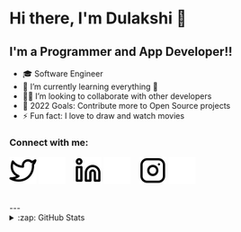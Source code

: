 # Hi there, I'm Dulakshi 👋 

## I'm a Programmer and App Developer!!

- 🎓 Software Engineer
- 🌱 I’m currently learning everything 🤣
- 👩‍💻 I’m looking to collaborate with other developers
- 🥅 2022 Goals: Contribute more to Open Source projects
- ⚡ Fun fact: I love to draw and watch movies

### Connect with me:

[![website](./img/twitter-light.svg)](https://twitter.com/dulakshirb#gh-light-mode-only)
[![website](./img/twitter-dark.svg)](https://twitter.com/dulakshirb#gh-dark-mode-only)
&nbsp;&nbsp;
[![website](./img/linkedin-light.svg)](https://linkedin.com/in/dulakshirb#gh-light-mode-only)
[![website](./img/linkedin-dark.svg)](https://linkedin.com/in/dulakshirb#gh-dark-mode-only)
&nbsp;&nbsp;
[![website](./img/instagram-light.svg)](https://instagram.com/dulakshirb#gh-light-mode-only)
[![website](./img/instagram-dark.svg)](https://instagram.com/dulakshirb#gh-dark-mode-only)

<br>
---

<details>
  <summary>:zap: GitHub Stats</summary>

  <img align="left" alt="dulakshirb's GitHub Stats" src="https://github-readme-stats.vercel.app/api?username=dulakshirb&show_icons=true&hide_border=false&title_color=ff652f&icon_color=FFE400&bg_color=09131B&text_color=ffffff&border_color=0c1a25" />

</details>

[twitter]: https://twitter.com/dulakshirb
[instagram]: https://instagram.com/dulakshirb
[linkedin]: https://linkedin.com/in/dulakshirb
[facebook]: https://facebook.com/dulakshirb

